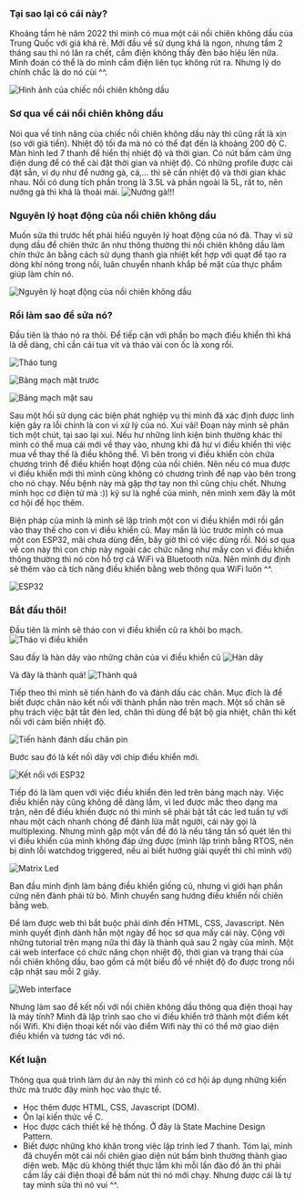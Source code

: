 ### Tại sao lại có cái này?
Khoảng tầm hè năm 2022 thì mình có mua một cái nồi chiên không dầu của Trung Quốc với giá khá rẻ. Mới đầu về sử dụng khá là ngon, nhưng tầm 2 tháng sau thì nó lăn ra chết, cắm điện không thấy đèn báo hiệu lên nữa. Mình đoán có thể là do mình cắm điện liên tục không rút ra. Nhưng lý do chính chắc là do nó cùi ^^.

![Hình ảnh của chiếc nồi chiên không dầu](https://apptradeinc.com/storage/2022/07/8-16.jpg)

### Sơ qua về cái nồi chiên không dầu
Nói qua về tính năng của chiếc nồi chiên không dầu này thì cũng rất là xịn (so với giá tiền). Nhiệt độ tối đa mà nó có thể đạt đến là khoảng 200 độ C. Màn hình led 7 thanh để hiển thị nhiệt độ và thời gian. Có nút bấm cảm ứng điện dung để có thể cài đặt thời gian và nhiệt độ. Có những profile được cài đặt sẵn, ví dụ như để nướng gà, cá,... thì sẽ cần nhiệt độ và thời gian khác nhau. Nồi có dung tích phần trong là 3.5L và phần ngoài là 5L, rất to, nên nướng gà thì khá là thoải mái. 
![Nướng gà!!!](https://lh3.googleusercontent.com/wtOmtcDRSFTSVtaGHAJcGvvLqKigDkluFVSy77sUxPCHX0mOJUCWbuwqnfOs2bghDmtSp6ZN_zYQhV7Dq9zV2LVHGkiFIhDiyGS7r6mhAy4GFKgoxOEfl3RkbjfLHbdRYVuxVNYn1H1jpHv5szEyx0ssxbKQrCl7JM9bba9rpvO9ApNii5NxS3sdvUM1Rvv6_qvRT9QscKGTn-ndDAKuJp8zadi8iT1Bj5MgAwCKQ_dE8qTw7O5Mf2sEZLYytOjfqFy1RjNVfI2ywXXUaREof_bv40CS6zCdAlqkMiFJIQcQDT65hQcrsmthS63MBUGjpGdz31rhl2o_XuQa0tu8G_WFR4-38WgOI-M_CaB4DZjSxv8v1ya87hJ77jVpKr9K_QQjeyFLF7Mu33g8M58_364JQmM3L9pIhRSKnpZ91X2_GV2O0ECJk-tF638zyLHhk-523cbGq5CgYHvrqXbcuCFz40x7hH2i4rxEljt7iLIUeTExJxE-WIwKYrLdhANOVnSdM1yUXbauowBu7I56nyeVhQVTr5irQGrp5ssQC1PDdTgQ0Tol2-zkyKroeyTOOTOnpNk-0PXATbWqKSvXKEpuqJolNMqR75ezturLXIZGc0D1QXvzzn5RSMS2YNY_hYOjGC5C2jZaaiIxFJ0rFfujdHIybENH9KnZbs1Ha7B9wF8LcYgzUo4tQGN9cjf8D_myQmNcbWQatzgFsw_qkY_ronLnWBDurrFmuYtb-3k6kXH0bihztG763IbQMOgTlKkhgZ29SHEVDeIwtEwrhXN_zgiToFlRhpx00Di0L-oRDZxJIfdHvIRQXW-HYS-Q_PmNdzz9sGH5MyFPdJv1PVWKfxTFJriP1tWW9vl9_PnpRGUmUSRGsBzU0J9UFHCCFtSB0-1D8qZCJPxDpFAaobQz4e2wQAHI91ovt7xShdTPP8R7554_mXRStW_sD0zG4Xyhwv4JdI3S8NAsz_NnxA=w723-h963-no?authuser=1)


### Nguyên lý hoạt động của nồi chiên không dầu
Muốn sửa thì trước hết phải hiểủ nguyên lý hoạt động của nó đã. Thay vì sử dụng dầu để chiên thức ăn như thông thường thì nồi chiên không dầu làm chín thức ăn bằng cách sử dụng thanh gia nhiệt kết hợp với quạt để tạo ra dòng khí nóng trong nồi, luân chuyển nhanh khắp bề mặt của thực phẩm giúp làm chín nó.

![Nguyên lý hoạt động của nồi chiên không dầu](https://cdn.tgdd.vn/Files/2018/03/26/1077320/noi-chien-khong-dau-la-gi-co-gi-dac-biet--1.jpg)


### Rồi làm sao để sửa nó?
Đầu tiên là tháo nó ra thôi. Để tiếp cận với phần bo mạch điều khiển thì khá là dễ dàng, chỉ cần cái tua vít và tháo vài con ốc là xong rồi.

![Tháo tung](https://lh3.googleusercontent.com/qD6g-KJyNn2-XGx15C95csSn19QqjWxwxj0I3u2vPxzGtDG5-FcE5D1Iwxc_RQyZBR_1n-8NCRpTPk27qcGflNv5ISgeHMtnGTrUE3Wkuz0Gm1gwP3Gt-yqG03W1U9XqHJsfuvM3VeREFrNvmrsmhh4UTpI-8Qte9yuIcGW0wgBEg-NHqW9nTJUiB9yiN8xDolvX899IfrNZGOV8LsBeiS5nu9VbL9J0hGg5gDWnsb4qhn5Rd0wy8b7NSjYkODXd2U_J1CEgwS_zafcmp8-nFvTjbsK27TIr7QaXbGXH6lSleJVgybdA78pxe3wBGTSs-QPKcM-oWnDAfnblFCS-XhrF-s38epmTXzAKzliCxJxeODWMy5FRjxgOs2VSAK-XRcJIl-ck3MHyQcCRy7f-7U--CPWlng8Vk4sBFKoQ6FUIZ1aQiuU2hiirKFOz6ZNCRz2Rfkks4Y5qByp4fbDzhrkzIkcfrf5-zEJEjbyLPuaFZ-1NrwRplDDdqenlEswb3hI994Kp9NdbC_k7IovioLJ_fzSB3ATD6wB6SqnJgReV-5OFfomYGy9mSRxYFKASYZcsaZmLcEmC26L_o5WJRBfQN4znbo2Cl4gbYdmZZeJnSgQXNrtn7nuxlNpbYW1uEm5422gF8CvRiUPhn-K10EXBVf8M-tNCfETer-toUh2XpmOofa2NMq8z3Quuf3eD91xnh1SkFzjwaoXrbkxacLC39C9ZRuG4u_GRL2OjNqrYvF0EwRTBKREzDkZaqyIPLLj84W-xVFcv2XjYLbnj1Yvs7s1HCh3B8u1O3XwUOEd_A-4Zdgkgx5P2bfYSoO5dD6qlZrBNk5oc47jFEG2efXtr4Bc4231dQbekR9xBG554UCIkzQkh9s7CFkg-d1yoagkG-dWvBinousw1uW0rLBtd15RLKidRRYKuiHPcB82aC_D46lVMTXnJr2rV-9Y5sYEZERRjvHp0L1eF8BnlIg=w1280-h623-no?authuser=1)

![Bảng mạch mặt trước](https://lh3.googleusercontent.com/KLFLFoNgXghZE9FyeR8bdz-M-TfKJ7s677dPHdPswkpgqlOS4-gmwm1BTK53ajusunH1g6-9w8H5M_xtzWvWLYxcFacSU9clKVublJ_jnyFd_I7niH-8rvgXoxpXDCU-dsLRzUuwjRfdw1Y7PzPnaJaRvEQeIqMHB4b8sTv7AijNJA1IHrTS9jZZfX5OwBsUkWJN7QI2Th8EasgTd-IDtbPlQvqNLQrnmCaI574jc0-6j2t5WAaK67dQD1CIjPiN6XlT0jsEdIe1iXeq5czs_eLSEnglQlAtXM2iZlBAhnhM2vJQ5z8mLwRXCv_WamZczfGNDFblasNXwjq5YEeysQK2v3TIFTPdMJ6uKjUBacSnnuqmqisksL_mJwMi36GmCd1tJOA6wCft6q8IbxHaUpOwSP5KmXjIguPj2GsBuTKNj0xQAvoJ4-AYGrT6sXo9p0pzjJ4vRel7M2ohdQhuCciK8ZdLQ1eixzX6RA66o7MCguzsfwR8JgR8n5MxQ9AcviWJyk9VnLehbPcQDotGJP7zv-3SPucH-K0USu6MByq67JEz4szpmzC_UjqxdOCaQpBehEPAj2Gi3TmdptFRZ6rE8whWfWmu2_0Dy-x3ZGiuQwgJHKc03AN5oB7F7oMg2ZFQctO9qXxyh6ajJDb8CVJuLrMnyj_0AArlQmLL-RfZkgxhK42T3uMapE-DtmLCTuQIG5N_5_7g4HvAsjZ6iWM8rlkNuMS1m6-AKkM-gVwCcPDu81sawxn25J42lzZtMNrmU2j_HhSIyMtspWUA3uMxD0lSlLgFwX3WR5w6QUMdguLQZLdL18Gddh6XsQmY0ASQB3tyAJClk6pov6EonJR9ocBO917gONjVb5LN1F2FLo3qc_XJoXdSeWcXI10F6I1XliEUP6X8LPkJ-iXmtPILeI-QLW2rdBH-xXvHss6wmZzzJQPA3VbpXfSJKP2Y-VDWc6-zgtVZA8Ru2VqXgQ=w469-h963-no?authuser=1)

![Bảng mạch mặt sau](https://pasteboard.co/rqqyNxpkBhUU.png)

Sau một hồi sử dụng các biện phát nghiệp vụ thì mình đã xác định được linh kiện gây ra lỗi chính là con vi xử lý của nó. Xui vãi! Đoạn này mình sẽ phân tích một chút, tại sao lại xui. Nếu hư những linh kiện bình thường khác thì mình có thể mua cái mới về thay vào, nhưng khi đã hư vi điều khiển thì việc mua về thay thế là điều không thể. Vì bên trong vi điều khiển còn chứa chương trình để điều khiển hoạt động của nồi chiên. Nên nếu có mua được vi điều khiển mới thì mình cũng không có chương trình để nạp vào bên trong cho nó chạy. Nếu bệnh này mà gặp thợ tay non thì cũng chịu chết. Nhưng mình học cơ điện tử mà :)) kỹ sư là nghề của mình, nên mình xem đây là môt cơ hội để học thêm.

Biện pháp của mình là mình sẽ lập trình một con vi điều khiển mới rồi gắn vào thay thế cho con vi điều khiển cũ. May mắn là lúc trước mình có mua một con ESP32, mãi chưa dùng đến, bây giờ thì có việc dùng rồi. Nói sơ qua về con này thì con chip này ngoài các chức năng như mấy con vi điều khiển thông thường thì nó còn hỗ trợ cả WiFi và Bluetooth nữa. Nên mình dự định sẽ thêm vào cả tích năng điều khiển bằng web thông qua WiFi luôn ^^.

![ESP32](https://static.insales-cdn.com/images/products/1/4801/230855361/esp32-wroom-wifi-devkit.1.jpg)

### Bắt đầu thôi!
Đầu tiên là mình sẽ tháo con vi điều khiển cũ ra khỏi bo mạch.
![Tháo vi điều khiển](https://lh3.googleusercontent.com/NZS_b5oKGWPdeP5p4W2eiLjZ8UN1LawNrau5MP7KNiree2Ps1EeXD5stdeQdKIriipaO4DhICcUhAGQEGdiijPDLd_xVuCTMwiNC8FVoM6z30m3MbRcAdyZqMwynNWqku4Q6QjJZmoTTP2SYvCcUs1WpRFTz98mHah0dM5N5HdsLCQgOP4B9WrsI3aFSv7fO_vcxZutWPsDtFRsc4lEo4qdJXjFW2nJdGYMONU1gbB18exJf4GJK5q6Tzlg-gdlR7PpNLwoG1iMFx5z_TggDtCfftt8ru5sIVEbeRJqIEIh66KKf-9ZPdfxLs8myDqxAklr56ak6wPjke9h8qxaWfVYW8Oku3axvqEdWxXkFP0ev3aZGk1iTpNI77gpKzxYiFrITJD897KUsjesAYSUvgxXbD03SxMAb85B7sNsJLlZTgePPRN_xGoYP7Ddv1vNCfEVo_lfIPLIIxd4hgfsSOHLylGJY8Qa8Q1a7fn3o_OEQ9JLQ7O6zlH7UrRjtXqYYskB63keztSlnGdXbSZeB_ZHQDLazA-e6nH1KGxIp94VooXEbp0f8mANatobeaPi2QSkRj-LILKY06kRZojuiCQ1GhkpopKRnFo91KM5kQ0ulTBmp4oR2ew7Dq1V7sSKMsRNcbVrAB_TcCOmK-DNuxk_17MAyrR2R1ycoZL5dEf4EHel3dmKrbRjo7w1PrpaJS1DO792QzRdrJjuDn9UjbXYscBRqP8_1KyRzQCI2Bs4IVtNR25UnV4x0oqGhG4DhRkVt9f1gvfRFgkirOh6Hkzc9dvruMEvKTzdwJhodtfff4AKFVEw21-DqjdqMSDjYi2IPLiwmX_Iz2tp1thcPyo8m-1m8eAIcA6qsTi8Fa46FJAdurSAiCd-4XkOgVhdKdgbj9K1DVtaT5UQ6Fj_SWNWem5H8kyMTYTXlg1v3fMpLwYWamWXVDn9vxzm5wpjrpISIq3rkvV69kdVYPCCozQ=w1280-h623-no?authuser=1)

Sau đấy là hàn dây vào những chân của vi điều khiển cũ
![Hàn dây](https://lh3.googleusercontent.com/eO4I84xtgSOkME-AadO1_70eEj2uAtAjeSJ8CcPxamRS_o-CDY4ne7tz5WDtbtc4TObVBzcrexbmqGYVjCOtrrFKM7Uq7NAPqLm2Vy9aRqc6vZI9heG20ij-m-UG1qtwanPoleSQEG7XlcyAkV3h7bfoKvSzRg5U0L-18Yn2bYBOhdV0By1VZkaxq-8S3WnweAWuFnfJQ6C87BlQZBVF3azVV8kuTtIzSKITCK4CjeuQyJkkp_lsteySiW4QsCUW295I3Ui5LzOHE4hDhKNBxhr8C2qd4MBIdyBiomrBq10XuESAdHlaRFL06stPwDrP72p_fqEYlzzxx6eLVQiI5vZ3hl2r4ZbjzQnyTzvGMFAdSNNDLRoRvt2KI5-dqJc9YCjASTa9uef40HkQCwibd446bivxcauKpVTNLyirjDgB-pSJBtyv1hX8yPmNm8v-KvIGvTjdBNfdIern5w0L-zXG0dZoZqoL3ivvQLflNscqtDFG9KF5ZxrlS755xU-EI6edf8Gvo0lLzXDSXqXc7xbSHncLaXeoinv4gwieVBIUftJISJMQHaTK15vKiTfiiwtQmm6CzoeJ64zJsEdxOeX9wk81_FkByVOb_8zTfrDIGBi7mAelYgWGgs4m7EVfEsm5ChM60Ejo5Wu2yn0Q731IQWSrynDJriTz8yGnzwu75VoY3VhhE2xzAKHttBpJKaGrECP8jjcpLNXedj6DWTr124KOXv4Ad-vX0jrYkDvR9dVBFntZv6goifly1wHffKwg_Kn3lnW7KHj07glz3EKj-pVHabMB3RKWyULrOqjPYJFmreBKCBT-06cJLpcUzd6CSwPYcuTH1cEWFae6j2qWegClsYQscKJgXdu1khf-VG9E97r7iWsS4AtDyw_mGeI3rOfAZfRQV4G8ToZmLqa0hTtU_MKjHkiRw2qHAyTnCdvaz6WdtjrwEn52K41m3VCnwI_gyvdE3HXx-jCeTA=w723-h963-no?authuser=1)

Và đây là thành quả!
![Thành quả](https://lh3.googleusercontent.com/YoVX_XUoJxIGEMaUIEBwerd0fthBK3Yr7dmITEefymotbT58yCmI5_mwhJeOl6IucQVGV8hNyNjSYQtrhRtU0alYkTZqVLqp5vV8Rha9w7s467XRb9pvSrrOVV4ZI4UL-Dp0OkVlPaUG_syx5yfnNMYfGFunVVC93qlqqbkBQzZ8CuUE7cmx4YupGQ1olyi-OWIfuKM8Ia_DT3gx0B_yyuj5odliEf-QWr_nEGvaNzZgVRAHW74U2ryd75ld47PzyuWxEOAAp0ngqa_-URdP1zxvR4qqb7lni6Gl2DKi0XLIFWuCm8BypF3AAdTbY4RzrWB0NCi-miOf8tTRZCUc7hdnOWCs-QQh-2wH4gKy4hKfQQ2r_4QjbIyAE27lBzxopNhrZsU1Yz2JjoXEwYYokqQe4QMK9ESV4f8NykkHyTJs3S5AoPZOh4sH_aIolGR18ii8J_31AuolHVW3ZfgmKCPfYwOIMxF_3KHr5_2qwvH61GJBuiYVdp05x2llMhhv2qMm2td8KtUf11yF8n61fHXFpgbV4XimXkFYAx_umyrjlhGyHl52ZDwhWRhREZypb78oFGklJ0fnnnagi1kj5iJcdvMoeAwjYKFOE3DG9EpnK6wQeRovkm-uh3ADTzNkIIGwd-3_yBq4StJo-iFJ4STX4maCkoXtBfZ-_Hcp9O8L0pOE9M85AnJXfI1VgL8rw5KQR9wTegy1J7-QBADXzt1CxayHDBwWeIpl9Jsos_ggpYbVvt-5038saY6OJ2OSHvdDfaDw81_9O8cFo_qY7sNtjTeaCyYNFFbli5hhRGplWLWvjg38o6YVq4MBxw94LCI0xiXVk0SBEE19IV6DqgYVwJ5t4sZNN5T6CuUvPtHAWh3rPlwLexxeDjtIJIn5ZgfvHJ0KRHcluPwdjg8kKUgst7bBmrxaAlsxqPW9dNiEdfh26KdzPdtlNcHZSHd39IqUuw3PWuZ2MGWFez4QLA=w1280-h960-no?authuser=1)

Tiếp theo thì mình sẽ tiến hành đo và đánh dấu các chân. Mục đích là để biết được chân nào kết nối với thành phần nào trên mạch. Một số chân sẽ phụ trách việc bật tắt đèn led, chân thì dùng để bật bộ gia nhiệt, chân thì kết nối với cảm biến nhiệt độ.

![Tiến hành đánh dấu chân pin](https://lh3.googleusercontent.com/YoVX_XUoJxIGEMaUIEBwerd0fthBK3Yr7dmITEefymotbT58yCmI5_mwhJeOl6IucQVGV8hNyNjSYQtrhRtU0alYkTZqVLqp5vV8Rha9w7s467XRb9pvSrrOVV4ZI4UL-Dp0OkVlPaUG_syx5yfnNMYfGFunVVC93qlqqbkBQzZ8CuUE7cmx4YupGQ1olyi-OWIfuKM8Ia_DT3gx0B_yyuj5odliEf-QWr_nEGvaNzZgVRAHW74U2ryd75ld47PzyuWxEOAAp0ngqa_-URdP1zxvR4qqb7lni6Gl2DKi0XLIFWuCm8BypF3AAdTbY4RzrWB0NCi-miOf8tTRZCUc7hdnOWCs-QQh-2wH4gKy4hKfQQ2r_4QjbIyAE27lBzxopNhrZsU1Yz2JjoXEwYYokqQe4QMK9ESV4f8NykkHyTJs3S5AoPZOh4sH_aIolGR18ii8J_31AuolHVW3ZfgmKCPfYwOIMxF_3KHr5_2qwvH61GJBuiYVdp05x2llMhhv2qMm2td8KtUf11yF8n61fHXFpgbV4XimXkFYAx_umyrjlhGyHl52ZDwhWRhREZypb78oFGklJ0fnnnagi1kj5iJcdvMoeAwjYKFOE3DG9EpnK6wQeRovkm-uh3ADTzNkIIGwd-3_yBq4StJo-iFJ4STX4maCkoXtBfZ-_Hcp9O8L0pOE9M85AnJXfI1VgL8rw5KQR9wTegy1J7-QBADXzt1CxayHDBwWeIpl9Jsos_ggpYbVvt-5038saY6OJ2OSHvdDfaDw81_9O8cFo_qY7sNtjTeaCyYNFFbli5hhRGplWLWvjg38o6YVq4MBxw94LCI0xiXVk0SBEE19IV6DqgYVwJ5t4sZNN5T6CuUvPtHAWh3rPlwLexxeDjtIJIn5ZgfvHJ0KRHcluPwdjg8kKUgst7bBmrxaAlsxqPW9dNiEdfh26KdzPdtlNcHZSHd39IqUuw3PWuZ2MGWFez4QLA=w1280-h960-no?authuser=1)

Bước sau đó là kết nối dây với chip điều khiển mới.

![Kết nối với ESP32](https://lh3.googleusercontent.com/MoK-uBglocN6FS2PTzBUWGeW3SX0h6EaNE9qAVs4J2fucZL8BSXxWS1-qvcGEYvUXs8-i_GHKdPUuMnemKm8rpWJ13ucme1gD2NKtAUxnp7tOIgB9efatwwJjwB7XnpiVJse8Qlqsfj1QD3rpQsrd1rX5XnMoAsCfOJsjTfP_YJxOYIiYSEqtVkYRePo2RZZJNMA-uSivHOYBiCjfw_C38_0EUk9bat-ImGDWK-PHzKBTW3rN0lGmV1XKvhGJAh2Rebs5hUaQ-TsBPIjSLVV-ts03IbwCgwOmbSVlvpJWAhtQfMPCJNO72wVbLLSZ8ADcz8P5Hwyqu2Ll_WznfMb7KOnzXnsZerUm8d1mOJv2fCrehBBqsOaNsJKNnwW2hva-K5aVWRlHJnCbxISCLNHY5GbWcUAjsbgI5EgvoCbtClYmonq2O0rbdu2EKJcjcOOZblffi09U728PnQ9cObWH45bs2AjINeieOzzxGQDFal8kQdn38N9knNRVhSWC_KhxXxb9mH_CvTdqYtBX_3x94C0LqDoRweJMvxVYKXCW5IwCB0C55M8y_JHG14eV0iOSy71rSBU9pe6q_CdKY5sL_H3AOuurOxEvq6xyQeNIpp98xM6kZSUzr2IaisW0RCU7Pqd4MNYZElyKGbyY2uFVLwj1qR_QsYTnCvWVVrtfg3ws_1geFTVexr3wlGJyGncX0Q8erhT48zCjig_l3Hay-7EHjCUrfyPTtD6gy5BCTPp8A-Q1AteCEUSQJxGhrueG5MBJqkGaQbCU-rSRJH3QjB61o4BicFJJkpyi9Ec3yg74vC-hRqK2Hj8pxf3N7-77__b8fP7tmPOMkXQLqyFsKLllGUDOiE_yojr3cr4kb7Bh0ckXF6_a640YPC55ALGMnwqbkk8G2uVkiHmE6lgbwEjk8FGtK5ZB1EPL6VzmPnm0VmABjZogxnFcAMbdhyexEHIPoSUOzfIjZHu-hw4oA=w723-h963-no?authuser=1)

Tiếp đó là làm quen với việc điều khiển đèn led trên bảng mạch này. Việc điều khiển này cũng không dễ dàng lắm, vì led được mắc theo dạng ma trận, nên để điều khiến được nó thì mình sẽ phải bật tắt các led tuần tự với nhau một cách nhanh chóng để đánh lừa mắt người, cái này gọi là multiplexing. Nhưng mình gặp một vấn đề đó là nếu tăng tần số quét lên thì vi điều khiển của mình không đáp ứng được (mình lập trình bằng RTOS, nên bị dính lỗi watchdog triggered, nếu ai biết hướng giải quyết thì chỉ mình với)

![Matrix Led](https://photos.app.goo.gl/vjfRjXvRJzfimHFi8)

Ban đầu mình định làm bảng điều khiển giống cũ, nhưng vì giới hạn phần cứng nên đành phải từ bỏ. Mình chuyển sang hướng điều khiển nồi chiên bằng web.

Để làm được web thì bắt buộc phải dính đến HTML, CSS, Javascript. Nên mình quyết định dành hẵn một ngày để học sơ qua mấy cái này. Cộng với những tutorial trên mạng nữa thì đây là thành quả sau 2 ngày của mình. Một cái web interface có chức năng chọn nhiệt độ, thời gian và trạng thái của nồi chiên không dầu, bao gồm cả một biểu đồ về nhiệt độ đo được trong nồi cập nhật sau mỗi 2 giây.

![Web interface](https://www.webpagescreenshot.info/image-url/QKaiICsiw)

Nhưng làm sao để kết nối với nồi chiên không dầu thông qua điện thoại hay là máy tính? Mình đã lập trình sao cho vi điều khiển trở thành một điểm kết nối Wifi. Khi điện thoại kết nối vào điểm Wifi này thì có thể mở giao diện điều khiển và tương tác với nó.

### Kết luận
Thông qua quá trình làm dự án này thì mình có cơ hội áp dụng những kiến thức mà trước đây mình học vào thực tế.
- Học thêm được HTML, CSS, Javascript (DOM).
- Ôn lại kiến thức về C.
- Học được cách thiết kế hệ thống. Ở đây là State Machine Design Pattern. 
- Biết được những khó khăn trong việc lập trình led 7 thanh.
Tóm lại, mình đã chuyển một cái nồi chiên giao diện nút bấm bình thường thành giao diện web. Mặc dù không thiết thực lắm khi mỗi lần đảo đồ ăn thì phải cầm lấy cái điện thoại để bấm nút thì nó mới chạy. Nhưng được cái là tự tay mình sửa thì nó vui ^^.